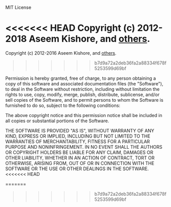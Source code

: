 MIT License

<<<<<<< HEAD
Copyright (c) 2012-2018 Aseem Kishore, and [others].
=======
Copyright (c) 2012-2016 Aseem Kishore, and [others](https://github.com/aseemk/json5/contributors).
>>>>>>> b7d9a72a2deb36fa2a88334f678f5253599d69bf

Permission is hereby granted, free of charge, to any person obtaining a copy
of this software and associated documentation files (the "Software"), to deal
in the Software without restriction, including without limitation the rights
to use, copy, modify, merge, publish, distribute, sublicense, and/or sell
copies of the Software, and to permit persons to whom the Software is
furnished to do so, subject to the following conditions:

The above copyright notice and this permission notice shall be included in all
copies or substantial portions of the Software.

THE SOFTWARE IS PROVIDED "AS IS", WITHOUT WARRANTY OF ANY KIND, EXPRESS OR
IMPLIED, INCLUDING BUT NOT LIMITED TO THE WARRANTIES OF MERCHANTABILITY,
FITNESS FOR A PARTICULAR PURPOSE AND NONINFRINGEMENT. IN NO EVENT SHALL THE
AUTHORS OR COPYRIGHT HOLDERS BE LIABLE FOR ANY CLAIM, DAMAGES OR OTHER
LIABILITY, WHETHER IN AN ACTION OF CONTRACT, TORT OR OTHERWISE, ARISING FROM,
OUT OF OR IN CONNECTION WITH THE SOFTWARE OR THE USE OR OTHER DEALINGS IN THE
SOFTWARE.
<<<<<<< HEAD

[others]: https://github.com/json5/json5/contributors
=======
>>>>>>> b7d9a72a2deb36fa2a88334f678f5253599d69bf
